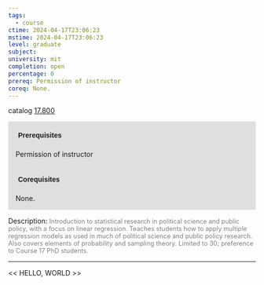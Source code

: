 ```yaml
---
tags:
  - course
ctime: 2024-04-17T23:06:23
mstime: 2024-04-17T23:06:23
level: graduate
subject: 
university: mit
completion: open
percentage: 0
prereq: Permission of instructor
coreq: None.
---
```


catalog [17.800](http://student.mit.edu/catalog/m17b.html#17.800)

<span style="display: block; padding: 15px; background-color: rgb(100, 100, 100, 0.2);"><font id="m_prereq1637_0" style="display: block; font-family: Arial, sans-serif; font-weight: bold; padding: 5px">Prerequisites</font><br><span id="prereq1637_0">Permission of instructor</span></span>
<span style="display: block; padding: 15px; background-color: rgb(100, 100, 100, 0.2);"><font id="m_coreq1637_0" style="display: block; font-family: Arial, sans-serif; font-weight: bold; padding: 5px">Corequisites</font><br><span id="coreq1637_0">None.</span></span>

<font style="">Description:</font>
<font style="color: grey; font-size: 0.8rem;">Introduction to statistical research in political science and public policy, with a focus on linear regression. Teaches students how to apply multiple regression models as used in much of political science and public policy research. Also covers elements of probability and sampling theory. Limited to 30; preference to Course 17 PhD students.</font>



---

<< HELLO, WORLD >>
